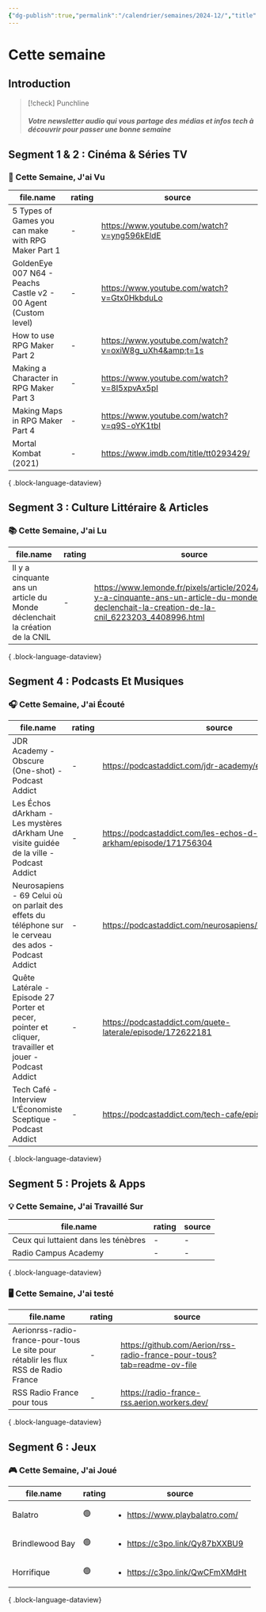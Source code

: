 ```yaml
---
{"dg-publish":true,"permalink":"/calendrier/semaines/2024-12/","title":"Cette semaine"}
---
```



# Cette semaine

## Introduction

> [!check] Punchline
> ##### Votre newsletter audio qui vous partage des médias et infos tech à découvrir pour passer une bonne semaine



## Segment 1 & 2 : Cinéma & Séries TV

### 🍿 Cette Semaine, J'ai Vu

| file.name                                                      | rating | source                                               |
| -------------------------------------------------------------- | ------ | ---------------------------------------------------- |
| 5 Types of Games you can make with RPG Maker  Part 1           | \-     | https://www.youtube.com/watch?v=yng596kEldE          |
| GoldenEye 007 N64 - Peachs Castle v2 - 00 Agent (Custom level) | \-     | https://www.youtube.com/watch?v=Gtx0HkbduLo          |
| How to use RPG Maker  Part 2                                   | \-     | https://www.youtube.com/watch?v=oxiW8g_uXh4&amp;t=1s |
| Making a Character in RPG Maker  Part 3                        | \-     | https://www.youtube.com/watch?v=8I5xpvAx5pI          |
| Making Maps in RPG Maker  Part 4                               | \-     | https://www.youtube.com/watch?v=q9S-oYK1tbI          |
| Mortal Kombat (2021)                                           | \-     | https://www.imdb.com/title/tt0293429/                |

{ .block-language-dataview}

## Segment 3 : Culture Littéraire & Articles

### 📚 Cette Semaine, J'ai Lu

| file.name                                                                   | rating | source                                                                                                                                            |
| --------------------------------------------------------------------------- | ------ | ------------------------------------------------------------------------------------------------------------------------------------------------- |
| Il y a cinquante ans un article du Monde déclenchait la création de la CNIL | \-     | https://www.lemonde.fr/pixels/article/2024/03/21/il-y-a-cinquante-ans-un-article-du-monde-declenchait-la-creation-de-la-cnil_6223203_4408996.html |

{ .block-language-dataview}

## Segment 4 : Podcasts Et Musiques

### 🎧 Cette Semaine, J'ai Écouté

| file.name                                                                                               | rating | source                                                         |
| ------------------------------------------------------------------------------------------------------- | ------ | -------------------------------------------------------------- |
| JDR Academy - Obscure (One-shot) - Podcast Addict                                                       | \-     | https://podcastaddict.com/jdr-academy/episode/173087103        |
| Les Échos dArkham - Les mystères dArkham  Une visite guidée de la ville - Podcast Addict                | \-     | https://podcastaddict.com/les-echos-d-arkham/episode/171756304 |
| Neurosapiens - 69  Celui où on parlait des effets du téléphone sur le cerveau des ados - Podcast Addict | \-     | https://podcastaddict.com/neurosapiens/episode/172438666       |
| Quête Latérale - Episode 27  Porter et pecer, pointer et cliquer, travailler et jouer - Podcast Addict  | \-     | https://podcastaddict.com/quete-laterale/episode/172622181     |
| Tech Café - Interview  L’Économiste Sceptique - Podcast Addict                                          | \-     | https://podcastaddict.com/tech-cafe/episode/156333396          |

{ .block-language-dataview}

## Segment 5 : Projets & Apps

### 💡 Cette Semaine, J'ai Travaillé Sur

| file.name                            | rating | source |
| ------------------------------------ | ------ | ------ |
| Ceux qui luttaient dans les ténèbres | \-     | \-     |
| Radio Campus Academy                 | \-     | \-     |

{ .block-language-dataview}

### 🖥 Cette Semaine, J'ai testé

| file.name                                                                           | rating | source                                                                  |
| ----------------------------------------------------------------------------------- | ------ | ----------------------------------------------------------------------- |
| Aerionrss-radio-france-pour-tous Le site pour rétablir les flux RSS de Radio France | \-     | https://github.com/Aerion/rss-radio-france-pour-tous?tab=readme-ov-file |
| RSS Radio France pour tous                                                          | \-     | https://radio-france-rss.aerion.workers.dev/                            |

{ .block-language-dataview}

## Segment 6 : Jeux

### 🎮 Cette Semaine, J'ai Joué

| file.name       | rating | source                                         |
| --------------- | ------ | ---------------------------------------------- |
| Balatro         | 🟢     | <ul><li>https://www.playbalatro.com/</li></ul> |
| Brindlewood Bay | 🟢     | <ul><li>https://c3po.link/Qy87bXXBU9</li></ul> |
| Horrifique      | 🟢     | <ul><li>https://c3po.link/QwCFmXMdHt</li></ul> |

{ .block-language-dataview}
